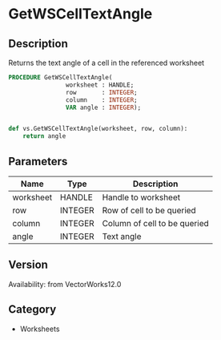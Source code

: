 # GetWSCellTextAngle

## Description
Returns the text angle of a cell in the referenced worksheet

```pascal
PROCEDURE GetWSCellTextAngle(
				worksheet : HANDLE;
				row       : INTEGER;
				column    : INTEGER;
				VAR angle : INTEGER);
```

```python

def vs.GetWSCellTextAngle(worksheet, row, column):
    return angle
```

## Parameters
|Name|Type|Description|
|---|---|---|
|worksheet|HANDLE|Handle to worksheet|
|row|INTEGER|Row of cell to be queried|
|column|INTEGER|Column of cell to be queried|
|angle|INTEGER|Text angle|

## Version
Availability: from VectorWorks12.0
## Category
* Worksheets

